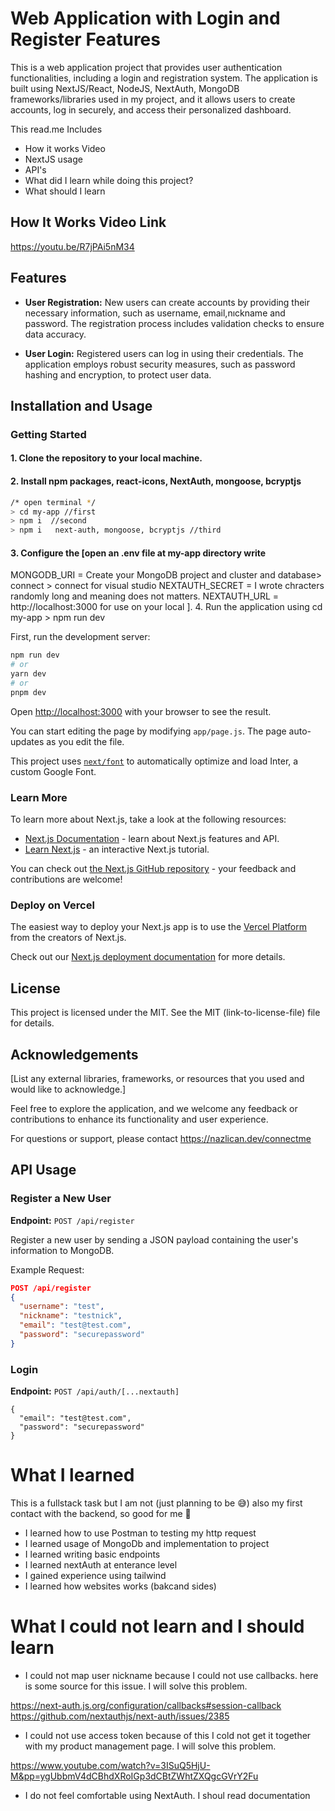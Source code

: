 # Web Application with Login and Register Features

This is a web application project that provides user authentication functionalities, including a login and registration system. The application is built using NextJS/React, NodeJS, NextAuth, MongoDB frameworks/libraries used in my project, and it allows users to create accounts, log in securely, and access their personalized dashboard.

This read.me Includes

- How it works Video
- NextJS usage
- API's
- What did I learn while doing this project?
- What should I learn

## How It Works Video Link

https://youtu.be/R7jPAi5nM34

## Features

- **User Registration:** New users can create accounts by providing their necessary information, such as username, email,nıckname and password. The registration process includes validation checks to ensure data accuracy.

- **User Login:** Registered users can log in using their credentials. The application employs robust security measures, such as password hashing and encryption, to protect user data.

## Installation and Usage

### Getting Started

#### 1. Clone the repository to your local machine.

#### 2. Install npm packages, react-icons, NextAuth, mongoose, bcryptjs

```bash
/* open terminal */
> cd my-app //first
> npm i  //second
> npm i   next-auth, mongoose, bcryptjs //third
```

#### 3. Configure the [open an .env file at my-app directory write

MONGODB_URI = Create your MongoDB project and cluster and database> connect > connect for visual studio
<your cluster name>
NEXTAUTH_SECRET = I wrote chracters randomly long and meaning does not matters.
NEXTAUTH_URL = http://localhost:3000 for use on your local
]. 4. Run the application using cd my-app > npm run dev

First, run the development server:

```bash
npm run dev
# or
yarn dev
# or
pnpm dev
```

Open [http://localhost:3000](http://localhost:3000) with your browser to see the result.

You can start editing the page by modifying `app/page.js`. The page auto-updates as you edit the file.

This project uses [`next/font`](https://nextjs.org/docs/basic-features/font-optimization) to automatically optimize and load Inter, a custom Google Font.

### Learn More

To learn more about Next.js, take a look at the following resources:

- [Next.js Documentation](https://nextjs.org/docs) - learn about Next.js features and API.
- [Learn Next.js](https://nextjs.org/learn) - an interactive Next.js tutorial.

You can check out [the Next.js GitHub repository](https://github.com/vercel/next.js/) - your feedback and contributions are welcome!

### Deploy on Vercel

The easiest way to deploy your Next.js app is to use the [Vercel Platform](https://vercel.com/new?utm_medium=default-template&filter=next.js&utm_source=create-next-app&utm_campaign=create-next-app-readme) from the creators of Next.js.

Check out our [Next.js deployment documentation](https://nextjs.org/docs/deployment) for more details.

## License

This project is licensed under the MIT. See the MIT (link-to-license-file) file for details.

## Acknowledgements

[List any external libraries, frameworks, or resources that you used and would like to acknowledge.]

Feel free to explore the application, and we welcome any feedback or contributions to enhance its functionality and user experience.

For questions or support, please contact https://nazlican.dev/connectme

## API Usage

### Register a New User

**Endpoint:** `POST /api/register`

Register a new user by sending a JSON payload containing the user's information to MongoDB.

Example Request:

```json
POST /api/register
{
  "username": "test",
  "nickname": "testnick",
  "email": "test@test.com",
  "password": "securepassword"
}

```

### Login

**Endpoint:** `POST /api/auth/[...nextauth]`

```http
{
  "email": "test@test.com",
  "password": "securepassword"
}

```

# What I learned

This is a fullstack task but I am not (just planning to be 😅) also my first contact with the backend, so good for me 🎉

- I learned how to use Postman to testing my http request
- I learned usage of MongoDb and implementation to project
- I learned writing basic endpoints
- I learned nextAuth at enterance level
- I gained experience using tailwind
- I learned how websites works (bakcand sides)

# What I could not learn and I should learn

- I could not map user nickname because I could not use callbacks. here is some source for this issue. I will solve this problem.

https://next-auth.js.org/configuration/callbacks#session-callback
https://github.com/nextauthjs/next-auth/issues/2385

- I could not use access token because of this I cold not get it together with my product management page. I will solve this problem.

https://www.youtube.com/watch?v=3ISuQ5HjU-M&pp=ygUbbmV4dCBhdXRoIGp3dCBtZWhtZXQgcGVrY2Fu

- I do not feel comfortable using NextAuth. I shoul read documentation
